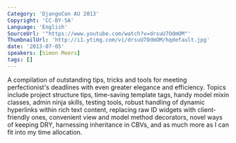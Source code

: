 ```yaml
---
Category: 'DjangoCon AU 2013'
Copyright: 'CC-BY-SA'
Language: 'English'
SourceUrl: '"https://www.youtube.com/watch?v=drsuU7OdmOM"'
ThumbnailUrl: 'http://i1.ytimg.com/vi/drsuU7OdmOM/hqdefault.jpg'
date: '2013-07-05'
speakers: [Simon Meers]
tags: []
---
```

A compilation of outstanding tips, tricks and tools for meeting perfectionist's deadlines with even greater elegance and efficiency. Topics include project structure tips, time-saving template tags, handy model mixin classes, admin ninja skills, testing tools, robust handling of dynamic hyperlinks within rich text content, replacing raw ID widgets with client-friendly ones, convenient view and model method decorators, novel ways of keeping DRY, harnessing inheritance in CBVs, and as much more as I can fit into my time allocation.